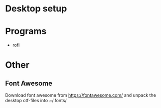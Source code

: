Desktop setup
===


# Programs #
* rofi

# Other #
## Font Awesome ##
Download font awesome from https://fontawesome.com/ and unpack the desktop otf-files into ~/.fonts/